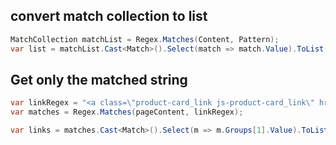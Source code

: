 ## convert match collection to list

```csharp
MatchCollection matchList = Regex.Matches(Content, Pattern);
var list = matchList.Cast<Match>().Select(match => match.Value).ToList();
```

## Get only the matched string

```csharp
var linkRegex = "<a class=\"product-card_link js-product-card_link\" href=\"(.*?)\">";
var matches = Regex.Matches(pageContent, linkRegex);

var links = matches.Cast<Match>().Select(m => m.Groups[1].Value).ToList();

```
